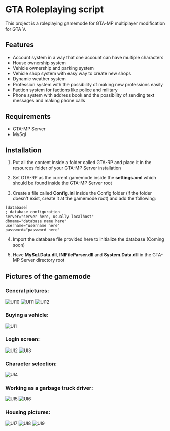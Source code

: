 # GTA Roleplaying script

This project is a roleplaying gamemode for GTA-MP multiplayer modification for GTA V. 

## Features
- Account system in a way that one account can have multiple characters
- House ownership system
- Vehicle ownership and parking system
- Vehicle shop system with easy way to create new shops
- Dynamic weather system
- Profession system with the possibility of making new professions easily
- Faction system for factions like police and military
- Phone system with address book and the possibility of sending text messages and making phone calls

## Requirements

- GTA-MP Server
- MySql

## Installation

1. Put all the content inside a folder called GTA-RP and place it in the resources folder of your GTA-MP Server installation

2. Set GTA-RP as the current gamemode inside the **settings.xml** which should be found inside the GTA-MP Server root

3. Create a file called **Config.ini** inside the Config folder (if the folder doesn't exist, create it at the gamemode root) and add the following:

```
[database]
; database configuration
server="server here, usually localhost"
dbname="database name here"
username="username here"
password="password here"
```

4. Import the database file provided here to initialize the database (Coming soon)

5. Have **MySql.Data.dll**, **INIFileParser.dll** and **System.Data.dll** in the GTA-MP Server directory root

## Pictures of the gamemode

### General pictures:
![UI10](Images/1.bmp)
![UI11](Images/3.bmp)
![UI12](Images/4.bmp)

### Buying a vehicle:
![UI1](Images/12.bmp)

### Login screen:
![UI2](Images/5.bmp)
![UI3](Images/6.bmp)

### Character selection:
![UI4](Images/2.bmp)

### Working as a garbage truck driver:
![UI5](Images/10.bmp)
![UI6](Images/11.bmp)

### Housing pictures:
![UI7](Images/7.bmp)
![UI8](Images/8.bmp)
![UI9](Images/9.bmp)
